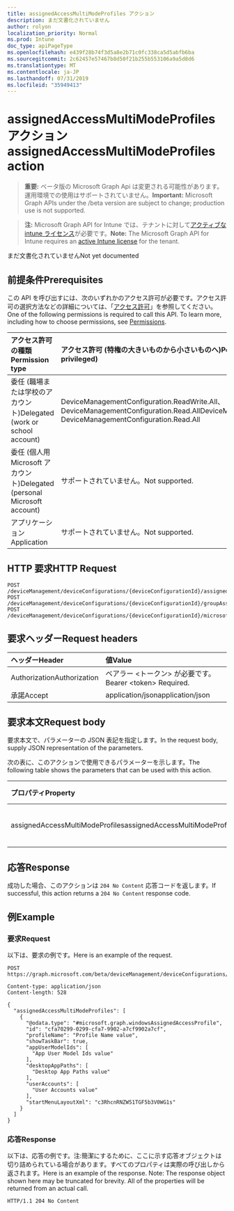 ```yaml
---
title: assignedAccessMultiModeProfiles アクション
description: まだ文書化されていません
author: rolyon
localization_priority: Normal
ms.prod: Intune
doc_type: apiPageType
ms.openlocfilehash: e439f28b74f3d5a8e2b71c0fc338ca5d5abfb6ba
ms.sourcegitcommit: 2c62457e57467b8d50f21b255b553106a9a5d8d6
ms.translationtype: MT
ms.contentlocale: ja-JP
ms.lasthandoff: 07/31/2019
ms.locfileid: "35949413"
---
```

# <a name="assignedaccessmultimodeprofiles-action"></a><span data-ttu-id="fde9f-103">assignedAccessMultiModeProfiles アクション</span><span class="sxs-lookup"><span data-stu-id="fde9f-103">assignedAccessMultiModeProfiles action</span></span>

> <span data-ttu-id="fde9f-104">**重要:** ベータ版の Microsoft Graph Api は変更される可能性があります。運用環境での使用はサポートされていません。</span><span class="sxs-lookup"><span data-stu-id="fde9f-104">**Important:** Microsoft Graph APIs under the /beta version are subject to change; production use is not supported.</span></span>

> <span data-ttu-id="fde9f-105">**注:** Microsoft Graph API for Intune では、テナントに対して[アクティブな intune ライセンス](https://go.microsoft.com/fwlink/?linkid=839381)が必要です。</span><span class="sxs-lookup"><span data-stu-id="fde9f-105">**Note:** The Microsoft Graph API for Intune requires an [active Intune license](https://go.microsoft.com/fwlink/?linkid=839381) for the tenant.</span></span>

<span data-ttu-id="fde9f-106">まだ文書化されていません</span><span class="sxs-lookup"><span data-stu-id="fde9f-106">Not yet documented</span></span>

## <a name="prerequisites"></a><span data-ttu-id="fde9f-107">前提条件</span><span class="sxs-lookup"><span data-stu-id="fde9f-107">Prerequisites</span></span>
<span data-ttu-id="fde9f-p101">この API を呼び出すには、次のいずれかのアクセス許可が必要です。アクセス許可の選択方法などの詳細については、「[アクセス許可](/graph/permissions-reference)」を参照してください。</span><span class="sxs-lookup"><span data-stu-id="fde9f-p101">One of the following permissions is required to call this API. To learn more, including how to choose permissions, see [Permissions](/graph/permissions-reference).</span></span>

|<span data-ttu-id="fde9f-110">アクセス許可の種類</span><span class="sxs-lookup"><span data-stu-id="fde9f-110">Permission type</span></span>|<span data-ttu-id="fde9f-111">アクセス許可 (特権の大きいものから小さいものへ)</span><span class="sxs-lookup"><span data-stu-id="fde9f-111">Permissions (from most to least privileged)</span></span>|
|:---|:---|
|<span data-ttu-id="fde9f-112">委任 (職場または学校のアカウント)</span><span class="sxs-lookup"><span data-stu-id="fde9f-112">Delegated (work or school account)</span></span>|<span data-ttu-id="fde9f-113">DeviceManagementConfiguration.ReadWrite.All、DeviceManagementConfiguration.Read.All</span><span class="sxs-lookup"><span data-stu-id="fde9f-113">DeviceManagementConfiguration.ReadWrite.All, DeviceManagementConfiguration.Read.All</span></span>|
|<span data-ttu-id="fde9f-114">委任 (個人用 Microsoft アカウント)</span><span class="sxs-lookup"><span data-stu-id="fde9f-114">Delegated (personal Microsoft account)</span></span>|<span data-ttu-id="fde9f-115">サポートされていません。</span><span class="sxs-lookup"><span data-stu-id="fde9f-115">Not supported.</span></span>|
|<span data-ttu-id="fde9f-116">アプリケーション</span><span class="sxs-lookup"><span data-stu-id="fde9f-116">Application</span></span>|<span data-ttu-id="fde9f-117">サポートされていません。</span><span class="sxs-lookup"><span data-stu-id="fde9f-117">Not supported.</span></span>|

## <a name="http-request"></a><span data-ttu-id="fde9f-118">HTTP 要求</span><span class="sxs-lookup"><span data-stu-id="fde9f-118">HTTP Request</span></span>
<!-- {
  "blockType": "ignored"
}
-->
``` http
POST /deviceManagement/deviceConfigurations/{deviceConfigurationId}/assignedAccessMultiModeProfiles
POST /deviceManagement/deviceConfigurations/{deviceConfigurationId}/groupAssignments/{deviceConfigurationGroupAssignmentId}/deviceConfiguration/assignedAccessMultiModeProfiles
POST /deviceManagement/deviceConfigurations/{deviceConfigurationId}/microsoft.graph.windowsDomainJoinConfiguration/networkAccessConfigurations/{deviceConfigurationId}/assignedAccessMultiModeProfiles
```

## <a name="request-headers"></a><span data-ttu-id="fde9f-119">要求ヘッダー</span><span class="sxs-lookup"><span data-stu-id="fde9f-119">Request headers</span></span>
|<span data-ttu-id="fde9f-120">ヘッダー</span><span class="sxs-lookup"><span data-stu-id="fde9f-120">Header</span></span>|<span data-ttu-id="fde9f-121">値</span><span class="sxs-lookup"><span data-stu-id="fde9f-121">Value</span></span>|
|:---|:---|
|<span data-ttu-id="fde9f-122">Authorization</span><span class="sxs-lookup"><span data-stu-id="fde9f-122">Authorization</span></span>|<span data-ttu-id="fde9f-123">ベアラー &lt;トークン&gt; が必要です。</span><span class="sxs-lookup"><span data-stu-id="fde9f-123">Bearer &lt;token&gt; Required.</span></span>|
|<span data-ttu-id="fde9f-124">承諾</span><span class="sxs-lookup"><span data-stu-id="fde9f-124">Accept</span></span>|<span data-ttu-id="fde9f-125">application/json</span><span class="sxs-lookup"><span data-stu-id="fde9f-125">application/json</span></span>|

## <a name="request-body"></a><span data-ttu-id="fde9f-126">要求本文</span><span class="sxs-lookup"><span data-stu-id="fde9f-126">Request body</span></span>
<span data-ttu-id="fde9f-127">要求本文で、パラメーターの JSON 表記を指定します。</span><span class="sxs-lookup"><span data-stu-id="fde9f-127">In the request body, supply JSON representation of the parameters.</span></span>

<span data-ttu-id="fde9f-128">次の表に、このアクションで使用できるパラメーターを示します。</span><span class="sxs-lookup"><span data-stu-id="fde9f-128">The following table shows the parameters that can be used with this action.</span></span>

|<span data-ttu-id="fde9f-129">プロパティ</span><span class="sxs-lookup"><span data-stu-id="fde9f-129">Property</span></span>|<span data-ttu-id="fde9f-130">型</span><span class="sxs-lookup"><span data-stu-id="fde9f-130">Type</span></span>|<span data-ttu-id="fde9f-131">説明</span><span class="sxs-lookup"><span data-stu-id="fde9f-131">Description</span></span>|
|:---|:---|:---|
|<span data-ttu-id="fde9f-132">assignedAccessMultiModeProfiles</span><span class="sxs-lookup"><span data-stu-id="fde9f-132">assignedAccessMultiModeProfiles</span></span>|<span data-ttu-id="fde9f-133">windowsAssignedAccessProfile コレクション</span><span class="sxs-lookup"><span data-stu-id="fde9f-133">windowsAssignedAccessProfile collection</span></span>|<span data-ttu-id="fde9f-134">まだ文書化されていません</span><span class="sxs-lookup"><span data-stu-id="fde9f-134">Not yet documented</span></span>|



## <a name="response"></a><span data-ttu-id="fde9f-135">応答</span><span class="sxs-lookup"><span data-stu-id="fde9f-135">Response</span></span>
<span data-ttu-id="fde9f-136">成功した場合、このアクションは `204 No Content` 応答コードを返します。</span><span class="sxs-lookup"><span data-stu-id="fde9f-136">If successful, this action returns a `204 No Content` response code.</span></span>

## <a name="example"></a><span data-ttu-id="fde9f-137">例</span><span class="sxs-lookup"><span data-stu-id="fde9f-137">Example</span></span>

### <a name="request"></a><span data-ttu-id="fde9f-138">要求</span><span class="sxs-lookup"><span data-stu-id="fde9f-138">Request</span></span>
<span data-ttu-id="fde9f-139">以下は、要求の例です。</span><span class="sxs-lookup"><span data-stu-id="fde9f-139">Here is an example of the request.</span></span>
``` http
POST https://graph.microsoft.com/beta/deviceManagement/deviceConfigurations/{deviceConfigurationId}/assignedAccessMultiModeProfiles

Content-type: application/json
Content-length: 528

{
  "assignedAccessMultiModeProfiles": [
    {
      "@odata.type": "#microsoft.graph.windowsAssignedAccessProfile",
      "id": "cfa70299-0299-cfa7-9902-a7cf9902a7cf",
      "profileName": "Profile Name value",
      "showTaskBar": true,
      "appUserModelIds": [
        "App User Model Ids value"
      ],
      "desktopAppPaths": [
        "Desktop App Paths value"
      ],
      "userAccounts": [
        "User Accounts value"
      ],
      "startMenuLayoutXml": "c3RhcnRNZW51TGF5b3V0WG1s"
    }
  ]
}
```

### <a name="response"></a><span data-ttu-id="fde9f-140">応答</span><span class="sxs-lookup"><span data-stu-id="fde9f-140">Response</span></span>
<span data-ttu-id="fde9f-p102">以下は、応答の例です。注:簡潔にするために、ここに示す応答オブジェクトは切り詰められている場合があります。すべてのプロパティは実際の呼び出しから返されます。</span><span class="sxs-lookup"><span data-stu-id="fde9f-p102">Here is an example of the response. Note: The response object shown here may be truncated for brevity. All of the properties will be returned from an actual call.</span></span>
``` http
HTTP/1.1 204 No Content
```





